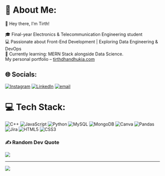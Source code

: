 # 💫 About Me:
👋 Hey there, I'm Tirth!<br><br>🎓 Final-year Electronics & Telecommunication Engineering student  <br>💻 Passionate about Front-End Development | Exploring Data Engineering & DevOps  <br>🌱 Currently learning: MERN Stack alongside Data Science.  <br>My personal portfolio – [tirthdhandhukia.com](http://tirthdhandhukia.com)<br>


## 🌐 Socials:
[![Instagram](https://img.shields.io/badge/Instagram-%23E4405F.svg?logo=Instagram&logoColor=white)](https://instagram.com/tirthdhandhukia._) [![LinkedIn](https://img.shields.io/badge/LinkedIn-%230077B5.svg?logo=linkedin&logoColor=white)](https://linkedin.com/in/TirthDhandhukia) [![email](https://img.shields.io/badge/Email-D14836?logo=gmail&logoColor=white)](mailto:tirth30.info@gmail.com) 

# 💻 Tech Stack:
![C++](https://img.shields.io/badge/c++-%2300599C.svg?style=flat&logo=c%2B%2B&logoColor=white) ![JavaScript](https://img.shields.io/badge/javascript-%23323330.svg?style=flat&logo=javascript&logoColor=%23F7DF1E) ![Python](https://img.shields.io/badge/python-3670A0?style=flat&logo=python&logoColor=ffdd54) ![MySQL](https://img.shields.io/badge/mysql-4479A1.svg?style=flat&logo=mysql&logoColor=white) ![MongoDB](https://img.shields.io/badge/MongoDB-%234ea94b.svg?style=flat&logo=mongodb&logoColor=white) ![Canva](https://img.shields.io/badge/Canva-%2300C4CC.svg?style=flat&logo=Canva&logoColor=white) ![Pandas](https://img.shields.io/badge/pandas-%23150458.svg?style=flat&logo=pandas&logoColor=white) ![Jira](https://img.shields.io/badge/jira-%230A0FFF.svg?style=flat&logo=jira&logoColor=white) ![HTML5](https://img.shields.io/badge/html5-%23E34F26.svg?style=flat&logo=html5&logoColor=white) ![CSS3](https://img.shields.io/badge/css3-%231572B6.svg?style=flat&logo=css3&logoColor=white)

### ✍️ Random Dev Quote
![](https://quotes-github-readme.vercel.app/api?type=horizontal&theme=radical)

---
[![](https://visitcount.itsvg.in/api?id=TirthDhandhukia30&icon=0&color=0)](https://visitcount.itsvg.in)

<!-- Proudly created with GPRM ( https://gprm.itsvg.in ) -->
